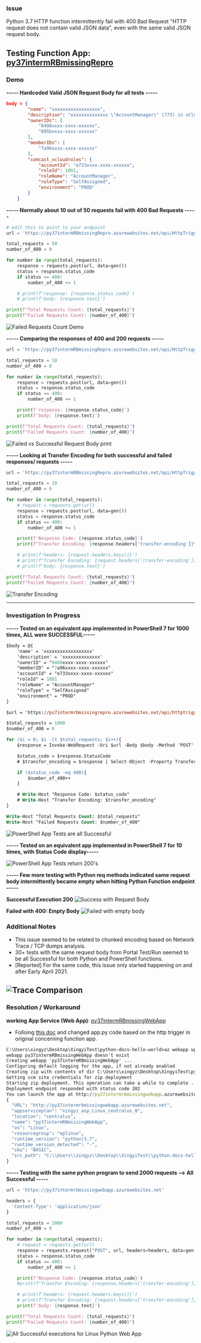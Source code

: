 ### Issue
Python 3.7 HTTP function intermittently fail with 400 Bad Request "HTTP request does not contain valid JSON data", even with the same valid JSON request body.

**Testing Function App**: [py37intermRBmissingRepro](https://ms.portal.azure.com/#@microsoft.onmicrosoft.com/resource/subscriptions/83e0d97e-09ce-4ef1-b908-b07072b805e3/resourceGroups/EPlinux/providers/Microsoft.Web/sites/py37intermRBmissingRepro/appServices)
---

### Demo
**----- Hardcoded Valid JSON Request Body for all tests -----**
```JSON
body = {
        "name": "xxxxxxxxxxxxxxxxxx",
        "description": "xxxxxxxxxxxxxx \"AccountManager\" (773) in xCloud account \"prod_account\" (xxxx-xxxx-xxxxxx)",
        "ownerIDs": [
            "8408xxxx-xxxx-xxxxxx",
            "095bxxxx-xxxx-xxxxxx"
        ],
        "memberIDs": [
            "7a96xxxx-xxxx-xxxxxx"
        ],
        "comcast_xcloudroles": {
            "accountId": "e733xxxx-xxxx-xxxxxx",
            "roleId": 1001,
            "roleName": "AccountManager",
            "roleType": "SelfAssigned",
            "environment": "PROD"
        }
    }
```

**----- Normally about 10 out of 50 requests fail with 400 Bad Requests -----**
```py
# edit this to point to your endpoint
url = 'https://py37intermRBmissingRepro.azurewebsites.net/api/HttpTrigger1'

total_requests = 50
number_of_400 = 0

for number in range(total_requests):
    response = requests.post(url, data=gen())
    status = response.status_code
    if status == 400:
        number_of_400 += 1

    # print(f'response: {response.status_code}')
    # print(f'body: {response.text}')

print(f"Total Requests Count: {total_requests}")
print(f"Failed Requests Count: {number_of_400}")
```
![Failed Requests Count Demo](https://github.com/Xingyixzhang/Support_Repro/blob/main/Py37Interm400rbMissingIssue/images/failed_requests_count.png)

**----- Comparing the responses of 400 and 200 requests -----**
``` py
url = 'https://py37intermRBmissingRepro.azurewebsites.net/api/HttpTrigger1'

total_requests = 10
number_of_400 = 0

for number in range(total_requests):
    response = requests.post(url, data=gen())
    status = response.status_code
    if status == 400:
        number_of_400 += 1

    print(f'response: {response.status_code}')
    print(f'body: {response.text}')

print(f"Total Requests Count: {total_requests}")
print(f"Failed Requests Count: {number_of_400}")
```
![Failed vs Successful Request Body print](https://github.com/Xingyixzhang/Support_Repro/blob/main/Py37Interm400rbMissingIssue/images/failed_body_vs_successful.png)


**----- Looking at Transfer Encoding for both successful and failed responses/ requests -----**
```py
url = 'https://py37intermRBmissingRepro.azurewebsites.net/api/HttpTrigger1'

total_requests = 10
number_of_400 = 0

for number in range(total_requests):
    # request = requests.get(url)
    response = requests.post(url, data=gen())
    status = response.status_code
    if status == 400:
        number_of_400 += 1

    print(f'Response Code: {response.status_code}')
    print(f"Transfer Encoding: {response.headers['transfer-encoding']}\n")

    # print(f'headers: {request.headers.keys()}')
    # print(f"Transfer Encoding: {request.headers['transfer-encoding']}\n")
    # print(f'body: {response.text}')

print(f"Total Requests Count: {total_requests}")
print(f"Failed Requests Count: {number_of_400}")
```

![Transfer Encoding](https://github.com/Xingyixzhang/Support_Repro/blob/main/Py37Interm400rbMissingIssue/images/TransferEncoding.png)

---

### Investigation In Progress
**----- Tested on an equivalent app implemented in PowerShell 7 for 1000 times, ALL were SUCCESSFUL-----**
``` ps
$body = @{
    'name' = 'xxxxxxxxxxxxxxxxxx'
    'description' = 'xxxxxxxxxxxxxx'
    "ownerID" = "8408xxxx-xxxx-xxxxxx"
    "memberID" = "7a96xxxx-xxxx-xxxxxx"
    "accountId" = "e733xxxx-xxxx-xxxxxx"
    "roleId" = 1001
    "roleName" = "AccountManager"
    "roleType" = "SelfAssigned"
    "environment" = "PROD"
}

$url = 'https://ps7intermrbmissingrepro.azurewebsites.net/api/httptrigger1'

$total_requests = 1000
$number_of_400 = 0

for ($i = 0; $i -lt $total_requests; $i++){
    $response = Invoke-WebRequest -Uri $url -Body $body -Method 'POST'

    $status_code = $response.StatusCode
    # $transfer_encoding = $response | Select-Object -Property TransferEncoding

    if ($status_code -eq 400){
        $number_of_400++
    }

    # Write-Host "Response Code: $status_code"
    # Write-Host "Transfer Encoding: $transfer_encoding"
}

Write-Host "Total Requests Count: $total_requests"
Write-Host "Failed Requests Count: $number_of_400"
```

![PowerShell App Tests are all Successful](https://github.com/Xingyixzhang/Support_Repro/blob/main/Py37Interm400rbMissingIssue/images/PS7all_successful.png)

**----- Tested on an equivalent app implemented in PowerShell 7 for 10 times, with Status Code display-----**

![PowerShell App Tests return 200's](https://github.com/Xingyixzhang/Support_Repro/blob/main/Py37Interm400rbMissingIssue/images/200SuccessWith10PSTests.png)

**----- Few more testing with Python req methods indicated same request body intermittently became empty when hitting Python Function endpoint -----**

**Successful Execution 200**
![Success with Request Body](https://github.com/Xingyixzhang/Support_Repro/blob/main/Py37Interm400rbMissingIssue/images/Success_with_RequestBody.png)

**Failed with 400: Empty Body**
![Failed with empty body](https://github.com/Xingyixzhang/Support_Repro/blob/main/Py37Interm400rbMissingIssue/images/Failed_with_empty_body.png)

### Additional Notes
- This issue seemed to be related to chunked encoding based on Network Trace / TCP dumps analysis.
- 30+ tests with the same request body from Portal Test/Run seemed to be all Successful for both Python and PowerShell functions.
- [Reported] For the same code, this issue only started happening on and after Early April 2021.

![Trace Comparison](https://github.com/Xingyixzhang/Support_Repro/blob/main/Py37Interm400rbMissingIssue/images/trace_comparison.png)
---

### Resolution / Workaround

**working App Service (Web App)**: [py37intermRBmissingWebApp](https://ms.portal.azure.com/#@microsoft.onmicrosoft.com/resource/subscriptions/83e0d97e-09ce-4ef1-b908-b07072b805e3/resourceGroups/eplinux/providers/Microsoft.Web/sites/py37intermRBmissingWebApp/appServices)

- Folloing [this doc](https://docs.microsoft.com/en-us/azure/app-service/quickstart-python?tabs=bash&pivots=python-framework-flask) and changed app.py code based on the http trigger in original concerning function app.

```cmd
C:\Users\xingyz\Desktop\XingyiTest\python-docs-hello-world>az webapp up --sku B1 --name py37intermRBmissingWebApp --resource-group eplinux --subscription Xingyi-Internal-Subscription
webapp py37intermRBmissingWebApp doesn't exist
Creating webapp 'py37intermRBmissingWebApp' ...
Configuring default logging for the app, if not already enabled
Creating zip with contents of dir C:\Users\xingyz\Desktop\XingyiTest\python-docs-hello-world ...
Getting scm site credentials for zip deployment
Starting zip deployment. This operation can take a while to complete ...
Deployment endpoint responded with status code 202
You can launch the app at http://py37intermrbmissingwebapp.azurewebsites.net
{
  "URL": "http://py37intermrbmissingwebapp.azurewebsites.net",
  "appserviceplan": "xingyz_asp_Linux_centralus_0",
  "location": "centralus",
  "name": "py37intermRBmissingWebApp",
  "os": "Linux",
  "resourcegroup": "eplinux",
  "runtime_version": "python|3.7",
  "runtime_version_detected": "-",
  "sku": "BASIC",
  "src_path": "C:\\Users\\xingyz\\Desktop\\XingyiTest\\python-docs-hello-world"
}
```

**----- Testing with the same python program to send 2000 requests --> All Successful -----**

```py
url = 'https://py37intermrbmissingwebapp.azurewebsites.net'

headers = {
  'Content-Type': 'application/json'
}

total_requests = 2000
number_of_400 = 0

for number in range(total_requests):
    # request = requests.get(url)
    response = requests.request("POST", url, headers=headers, data=gen())
    status = response.status_code
    if status == 400:
        number_of_400 += 1

    print(f'Response Code: {response.status_code}')
    #print(f"Transfer Encoding: {response.headers['transfer-encoding']}\n")

    # print(f'headers: {request.headers.keys()}')
    # print(f"Transfer Encoding: {request.headers['transfer-encoding']}\n")
    print(f'body: {response.text}')

print(f"Total Requests Count: {total_requests}")
print(f"Failed Requests Count: {number_of_400}")
```
![All Successful executions for Linux Python Web App]()
